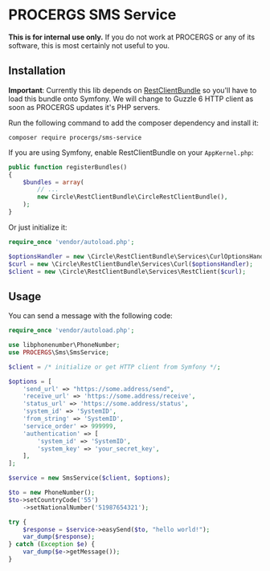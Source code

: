PROCERGS SMS Service
====================

**This is for internal use only.** If you do not work at PROCERGS or
any of its software, this is most certainly not useful to you.

Installation
------------

**Important**: Currently this lib depends on
[RestClientBundle](https://github.com/CircleOfNice/CiRestClientBundle)
so you'll have to load this bundle onto Symfony. We will change to
Guzzle 6 HTTP client as soon as PROCERGS updates it's PHP servers.

Run the following command to add the composer dependency and install it:

    composer require procergs/sms-service

If you are using Symfony, enable RestClientBundle on your
`AppKernel.php`:

``` php
public function registerBundles()
{
    $bundles = array(
        // ...
        new Circle\RestClientBundle\CircleRestClientBundle(),
    );
}
```

Or just initialize it:

``` php
require_once 'vendor/autoload.php';

$optionsHandler = new \Circle\RestClientBundle\Services\CurlOptionsHandler([]);
$curl = new \Circle\RestClientBundle\Services\Curl($optionsHandler);
$client = new \Circle\RestClientBundle\Services\RestClient($curl);
```

Usage
-----

You can send a message with the following code:

``` php
require_once 'vendor/autoload.php';

use libphonenumber\PhoneNumber;
use PROCERGS\Sms\SmsService;

$client = /* initialize or get HTTP client from Symfony */;

$options = [
    'send_url' => "https://some.address/send",
    'receive_url' => 'https://some.address/receive',
    'status_url' => 'https://some.address/status',
    'system_id' => 'SystemID',
    'from_string' => 'SystemID',
    'service_order' => 999999,
    'authentication' => [
        'system_id' => 'SystemID',
        'system_key' => 'your_secret_key',
    ],
];

$service = new SmsService($client, $options);

$to = new PhoneNumber();
$to->setCountryCode('55')
    ->setNationalNumber('51987654321');

try {
    $response = $service->easySend($to, "hello world!");
    var_dump($response);
} catch (Exception $e) {
    var_dump($e->getMessage());
}
```
